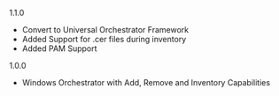 1.1.0
* Convert to Universal Orchestrator Framework
* Added Support for .cer files during inventory
* Added PAM Support

1.0.0
* Windows Orchestrator with Add, Remove and Inventory Capabilities
